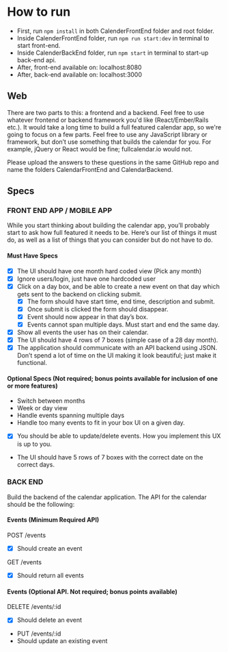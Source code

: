 # How to run
- First, run ```npm install``` in both CalenderFrontEnd folder and root folder.
- Inside CalenderFrontEnd folder, run ```npm run start:dev``` in terminal to start front-end.
- Inside CalenderBackEnd folder, run ```npm start``` in terminal to start-up back-end api.
- After, front-end available on: localhost:8080
- After, back-end available on: localhost:3000
## Web
There are two parts to this: a frontend and a backend. Feel free to use whatever frontend or backend framework you'd like (React/Ember/Rails etc.). It would take a long time to build a full featured calendar app, so we're going to focus on a few parts. Feel free to use any JavaScript library or framework, but don’t use something that builds the calendar for you. For example, jQuery or React would be fine; fullcalendar.io would not.

Please upload the answers to these questions in the same GitHub repo and name the folders CalendarFrontEnd and CalendarBackend.

## Specs
### FRONT END APP / MOBILE APP
While you start thinking about building the calendar app, you’ll probably start to ask how full featured it needs to be. Here’s our list of things it must do, as well as a list of things that you can consider but do not have to do.

#### Must Have Specs
- [x] The UI should have one month hard coded view (Pick any month)
- [x] Ignore users/login, just have one hardcoded user
- [x] Click on a day box, and be able to create a new event on that day which gets sent to the backend on clicking submit.
   - [x] The form should have start time, end time, description and submit.
   - [x] Once submit is clicked the form should disappear.
   - [x] Event should now appear in that day’s box.
   - [x] Events cannot span multiple days. Must start and end the same day.
- [x] Show all events the user has on their calendar.
- [x] The UI should have 4 rows of 7 boxes (simple case of a 28 day month).
- [x] The application should communicate with an API backend using JSON. Don’t spend a lot of time on the UI making it look beautiful; just make it functional.

#### Optional Specs (Not required; bonus points available for inclusion of one or more features)
- Switch between months
- Week or day view
- Handle events spanning multiple days
- Handle too many events to fit in your box UI on a given day.
- [x] You should be able to update/delete events. How you implement this UX is up to you.
- The UI should have 5 rows of 7 boxes with the correct date on the correct days.


### BACK END
Build the backend of the calendar application. The API for the calendar should be the following:

#### Events (Minimum Required API)
POST /events
- [x] Should create an event

GET /events
- [x] Should return all events

#### Events (Optional API. Not required; bonus points available)
DELETE /events/:id
- [x] Should delete an event

- PUT /events/:id
- Should update an existing event
